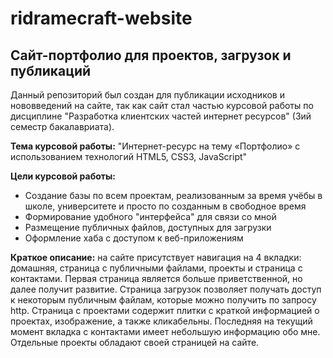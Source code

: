 # ridramecraft-website
## Сайт-портфолио для проектов, загрузок и публикаций

Данный репозиторий был создан для публикации исходников и нововведений на сайте, так как сайт стал частью курсовой работы по дисциплине "Разработка клиентских частей интернет ресурсов" (3ий семестр бакалавриата).

**Тема курсовой работы:**
"Интернет-ресурс на тему «Портфолио» с использованием технологий HTML5, CSS3, JavaScript"

**Цели курсовой работы:**
- Создание базы по всем проектам, реализованным за время учёбы в школе, университете и просто по созданным в свободное время
- Формирование удобного "интерфейса" для связи со мной
- Размещение публичных файлов, доступных для загрузки
- Оформление хаба с доступом к веб-приложениям

**Краткое описание:** на сайте присутствует навигация на 4 вкладки: домашняя, страница с публичными файлами, проекты и страница с контактами. Первая страница является больше приветственной, но далее получит развитие. Страница загрузок позволяет получать доступ к некоторым публичным файлам, которые можно получить по запросу http. Страница с проектами содержит плитки с краткой информацией о проектах, изображение, а также кликабельны. Последняя на текущий момент вкладка с контактами имеет небольшую информацию обо мне. Отдельные проекты обладают своей страницей на сайте.
